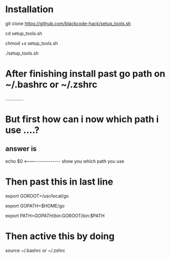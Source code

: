 # Installation
git clone https://github.com/blackcode-hack/setup_tools.sh

cd setup_tools.sh 

chmod +x setup_tools.sh

./setup_tools.sh

# After finishing install past go path on ~/.bashrc or ~/.zshrc

..............

# But first how can i now which path i use ....?

## answer is

echo $0    <--------------- show you which path you use 

# Then past this in last line 
export GOROOT=/usr/local/go

export GOPATH=$HOME/go

export PATH=$GOPATH/bin:$GOROOT/bin:$PATH

# Then active this by doing 

source ~/.bashrc  or  ~/.zshrc
